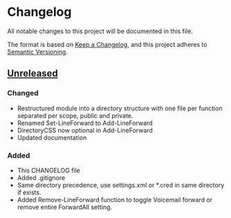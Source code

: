 # Changelog
All notable changes to this project will be documented in this file.

The format is based on [Keep a Changelog](https://keepachangelog.com/en/1.0.0/),
and this project adheres to [Semantic Versioning](https://semver.org/spec/v2.0.0.html).

## [Unreleased]
### Changed
- Restructured module into a directory structure with one file per function separated per scope, public and private.
- Renamed Set-LineForward to Add-LineForward
- DirectoryCSS now optional in Add-LineForward
- Updated documentation

### Added
- This CHANGELOG file
- Added .gitignore
- Same directory precedence, use settings.xml or \*.cred in same directory if exists.
- Added Remove-LineForward function to toggle Voicemail forward or remove entire ForwardAll setting.

[Unreleased]: https://github.com/joshuanasiatka/CUCMPosh/compare/v0.0.1...HEAD

